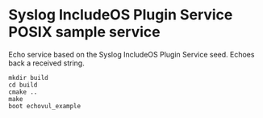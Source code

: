 # Syslog IncludeOS Plugin Service POSIX sample service

Echo service based on the Syslog IncludeOS Plugin Service seed. Echoes back a received string.

```
mkdir build
cd build
cmake ..
make
boot echovul_example
```
